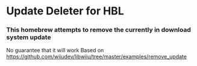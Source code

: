 # Update Deleter for HBL
### This homebrew attempts to remove the currently in download system update
No guarantee that it will work
Based on https://github.com/wiiudev/libwiiu/tree/master/examples/remove_update
